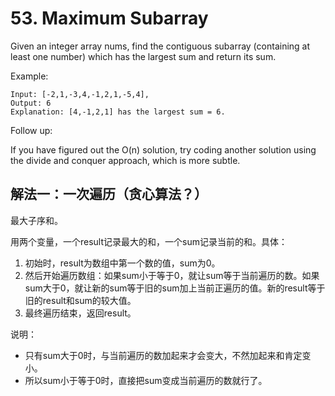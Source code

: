 # 53. Maximum Subarray
Given an integer array nums, find the contiguous subarray (containing at least one number) which has the largest sum and return its sum.

Example:
```
Input: [-2,1,-3,4,-1,2,1,-5,4],
Output: 6
Explanation: [4,-1,2,1] has the largest sum = 6.
```
Follow up:

If you have figured out the O(n) solution, try coding another solution using the divide and conquer approach, which is more subtle.

## 解法一：一次遍历（贪心算法？）

最大子序和。

用两个变量，一个result记录最大的和，一个sum记录当前的和。具体：

1. 初始时，result为数组中第一个数的值，sum为0。
2. 然后开始遍历数组：如果sum小于等于0，就让sum等于当前遍历的数。如果sum大于0，就让新的sum等于旧的sum加上当前正遍历的值。新的result等于旧的result和sum的较大值。
3. 最终遍历结束，返回result。

说明：
- 只有sum大于0时，与当前遍历的数加起来才会变大，不然加起来和肯定变小。
- 所以sum小于等于0时，直接把sum变成当前遍历的数就行了。